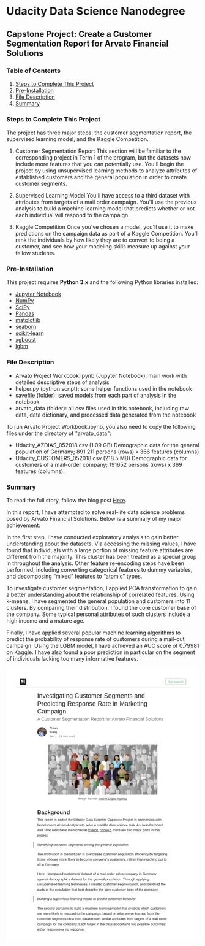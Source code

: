 # Udacity Data Science Nanodegree
## Capstone Project: Create a Customer Segmentation Report for Arvato Financial Solutions

### Table of Contents

1. [Steps to Complete This Project](#steps)
2. [Pre-Installation](#install)
3. [File Description](#file)
4. [Summary](#summary)

### Steps to Complete This Project <a name="steps"></a>
The project has three major steps: the customer segmentation report, the supervised learning model, and the Kaggle Competition.

1. Customer Segmentation Report
This section will be familiar to the corresponding project in Term 1 of the program, but the datasets now include more features that you can potentially use. You'll begin the project by using unsupervised learning methods to analyze attributes of established customers and the general population in order to create customer segments.

2. Supervised Learning Model
You'll have access to a third dataset with attributes from targets of a mail order campaign. You'll use the previous analysis to build a machine learning model that predicts whether or not each individual will respond to the campaign.

3. Kaggle Competition
Once you've chosen a model, you'll use it to make predictions on the campaign data as part of a Kaggle Competition. You'll rank the individuals by how likely they are to convert to being a customer, and see how your modeling skills measure up against your fellow students.

### Pre-Installation <a name="install"></a>

This project requires **Python 3.x** and the following Python libraries installed:

- [Jupyter Notebook](https://jupyter.org/)
- [NumPy](http://www.numpy.org/)
- [SciPy](https://www.scipy.org/)
- [Pandas](http://pandas.pydata.org)
- [matplotlib](http://matplotlib.org/)
- [seaborn](https://seaborn.pydata.org/)
- [scikit-learn](http://scikit-learn.org/stable/)
- [xgboost](https://xgboost.readthedocs.io/)
- [lgbm](https://lightgbm.readthedocs.io/)

### File Description <a name="file"></a>

- Arvato Project Workbook.ipynb (Jupyter Notebook): main work with detailed descriptive steps of analysis
- helper.py (python script): some helper functions used in the notebook
- savefile (folder): saved models from each part of analysis in the notebook
- arvato_data (folder): all csv files used in this notebook, including raw data, data dictionary, and processed data generated from the notebook

To run Arvato Project Workbook.ipynb, you also need to copy the following files under the directory of "arvato_data":
- Udacity_AZDIAS_052018.csv (1.09 GB) Demographic data for the general population of Germany; 891 211 persons (rows) x 366 features (columns)
- Udacity_CUSTOMERS_052018.csv (218.5 MB) Demographic data for customers of a mail-order company; 191652 persons (rows) x 369 features (columns).

### Summary <a name="summary"></a>
To read the full story, follow the blog post [Here](https://medium.com/@zhitaowang/investigating-customer-segments-and-predicting-response-rate-in-marketing-campaign-f024eb268b87).

In this report, I have attempted to solve real-life data science problems posed by Arvato Financial Solutions. Below is a summary of my major achievement:

In the first step, I have conducted exploratory analysis to gain better understanding about the datasets. Via accessing the missing values, I have found that individuals with a large portion of missing feature attributes are different from the majority. This cluster has been treated as a special group in throughout the analysis. Other feature re-encoding steps have been performed, including converting categorical features to dummy variables, and decomposing “mixed” features to “atomic” types.

To investigate customer segmentation, I applied PCA transformation to gain a better understanding about the relationship of correlated features. Using k-means, I have segmented the general population and customers into 11 clusters. By comparing their distribution, I found the core customer base of the company. Some typical personal attributes of such clusters include a high income and a mature age.

Finally, I have applied several popular machine learning algorithms to predict the probability of response rate of customers during a mail-out campaign. Using the LGBM model, I have achieved an AUC score of 0.79981 on Kaggle. I have also found a poor prediction in particular on the segment of individuals lacking too many informative features.

![alt text](report.png)




